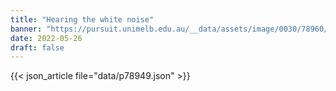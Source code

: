 ```yaml
---
title: "Hearing the white noise"
banner: "https://pursuit.unimelb.edu.au/__data/assets/image/0030/78960/Hearing-the-white-noise_71b34220-4e37-473a-bb08-eacf288112e7.jpg"
date: 2022-05-26
draft: false
---
```


{{< json_article file="data/p78949.json" >}}